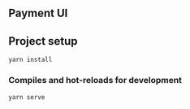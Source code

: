 ## Payment UI

## Project setup
```
yarn install
```

### Compiles and hot-reloads for development
```
yarn serve
```
